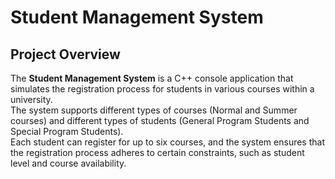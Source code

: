 # Student Management System


## Project Overview

The **Student Management System** is a C++ console application that simulates the registration process for students in various courses within a university.  
The system supports different types of courses (Normal and Summer courses) and different types of students (General Program Students and Special Program Students).  
Each student can register for up to six courses, and the system ensures that the registration process adheres to certain constraints, such as student level and course availability.
